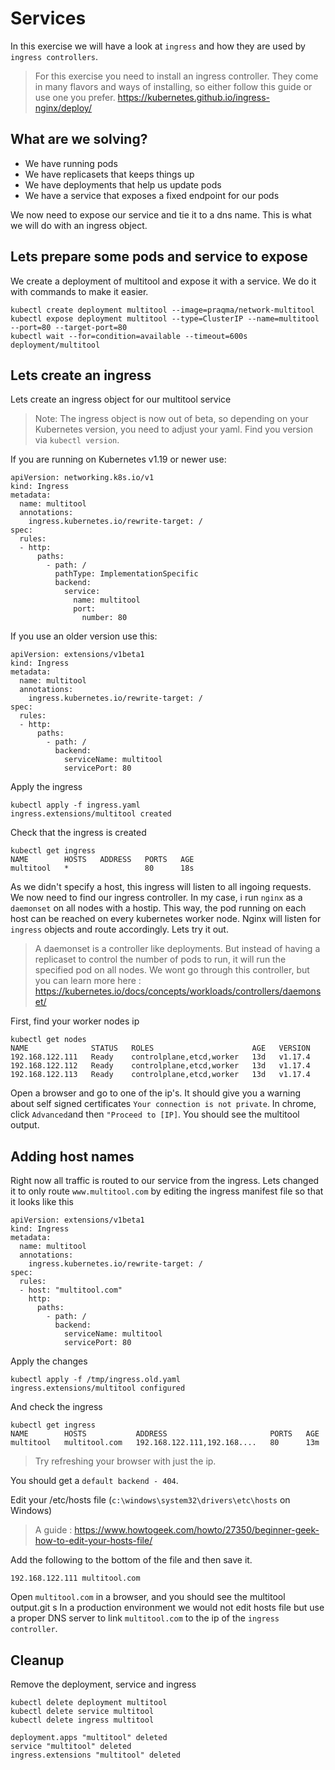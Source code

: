 # Services

In this exercise we will have a look at `ingress` and how they are used by `ingress controllers`.

> For this exercise you need to install an ingress controller. They come in many flavors and ways of installing, so either follow this guide or use one you prefer. https://kubernetes.github.io/ingress-nginx/deploy/

## What are we solving?
- We have running pods
- We have replicasets that keeps things up
- We have deployments that help us update pods
- We have a service that exposes a fixed endpoint for our pods

We now need to expose our service and tie it to a dns name. This is what we will do with an ingress object.

## Lets prepare some pods and service to expose
We create a deployment of multitool and expose it with a service. We do it with commands to make it easier.

```
kubectl create deployment multitool --image=praqma/network-multitool
kubectl expose deployment multitool --type=ClusterIP --name=multitool --port=80 --target-port=80
kubectl wait --for=condition=available --timeout=600s deployment/multitool
```

## Lets create an ingress
Lets create an ingress object for our multitool service

> Note: The ingress object is now out of beta, so depending on your Kubernetes version, you need to adjust your yaml. Find you version via `kubectl version`.


If you are running on Kubernetes v1.19 or newer use:
```
apiVersion: networking.k8s.io/v1
kind: Ingress
metadata:
  name: multitool
  annotations:
    ingress.kubernetes.io/rewrite-target: /
spec:
  rules:
  - http:
      paths:
        - path: /
          pathType: ImplementationSpecific
          backend:
            service:
              name: multitool
              port:
                number: 80
```

If you use an older version use this:
```
apiVersion: extensions/v1beta1
kind: Ingress
metadata:
  name: multitool
  annotations:
    ingress.kubernetes.io/rewrite-target: /
spec:
  rules:
  - http:
      paths:
        - path: /
          backend:
            serviceName: multitool
            servicePort: 80
```

Apply the ingress
```
kubectl apply -f ingress.yaml
ingress.extensions/multitool created
```

Check that the ingress is created
```
kubectl get ingress
NAME        HOSTS   ADDRESS   PORTS   AGE
multitool   *                 80      18s
```

As we didn't specify a host, this ingress will listen to all ingoing requests. We now need to find our ingress controller. In my case, i run `nginx` as a `daemonset` on all nodes with a hostip. This way, the pod running on each host can be reached on every kubernetes worker node. Nginx will listen for `ingress` objects and route accordingly. Lets try it out.

> A daemonset is a controller like deployments. But instead of having a replicaset to control the number of pods to run, it will run the specified pod on all nodes. We wont go through this controller, but you can learn more here : https://kubernetes.io/docs/concepts/workloads/controllers/daemonset/

First, find your worker nodes ip
```
kubectl get nodes
NAME              STATUS   ROLES                      AGE   VERSION
192.168.122.111   Ready    controlplane,etcd,worker   13d   v1.17.4
192.168.122.112   Ready    controlplane,etcd,worker   13d   v1.17.4
192.168.122.113   Ready    controlplane,etcd,worker   13d   v1.17.4
```

Open a browser and go to one of the ip's. It should give you a warning about self signed certificates `Your connection is not private`. In chrome, click `Advanced`and then `"Proceed to [IP]`. You should see the multitool output.

## Adding host names
Right now all traffic is routed to our service from the ingress. Lets changed it to only route `www.multitool.com` by editing the ingress manifest file so that it looks like this

```
apiVersion: extensions/v1beta1
kind: Ingress
metadata:
  name: multitool
  annotations:
    ingress.kubernetes.io/rewrite-target: /
spec:
  rules:
  - host: "multitool.com"
    http:
      paths:
        - path: /
          backend:
            serviceName: multitool
            servicePort: 80
```
Apply the changes
```
kubectl apply -f /tmp/ingress.old.yaml
ingress.extensions/multitool configured
```

And check the ingress
```
kubectl get ingress
NAME        HOSTS           ADDRESS                       PORTS   AGE
multitool   multitool.com   192.168.122.111,192.168....   80      13m
```
> Try refreshing your browser with just the ip.

You should get a `default backend - 404`.

Edit your /etc/hosts file (`c:\windows\system32\drivers\etc\hosts` on Windows)

> A guide : https://www.howtogeek.com/howto/27350/beginner-geek-how-to-edit-your-hosts-file/

Add the following to the bottom of the file and then save it.
```
192.168.122.111 multitool.com
```

Open `multitool.com` in a browser, and you should see the multitool output.git s In a production environment we would not edit hosts file but use a proper DNS server to link `multitool.com` to the ip of the `ingress controller`. 

## Cleanup
Remove the deployment, service and ingress
```
kubectl delete deployment multitool
kubectl delete service multitool
kubectl delete ingress multitool

deployment.apps "multitool" deleted
service "multitool" deleted
ingress.extensions "multitool" deleted
```